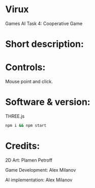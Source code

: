 # Virux
Games AI Task 4: Cooperative Game

# Short description:



# Controls:

Mouse point and click.


# Software & version:

THREE.js
```sh
npm i && npm start
```


# Credits:

2D Art: Plamen Petroff

Game Development: Alex Milanov

AI implementation: Alex Milanov




